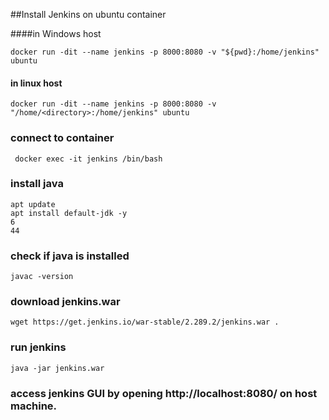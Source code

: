 ##Install Jenkins on ubuntu container

   ####in Windows host
   
    docker run -dit --name jenkins -p 8000:8080 -v "${pwd}:/home/jenkins" ubuntu
    
   #### in linux host
   
    docker run -dit --name jenkins -p 8000:8080 -v "/home/<directory>:/home/jenkins" ubuntu
    
### connect to container

     docker exec -it jenkins /bin/bash
     
### install java

    apt update
    apt install default-jdk -y
    6
    44

### check if java is installed

    javac -version

### download jenkins.war

    wget https://get.jenkins.io/war-stable/2.289.2/jenkins.war .

### run jenkins

    java -jar jenkins.war
    
### access jenkins GUI by opening http://localhost:8080/ on host machine.
